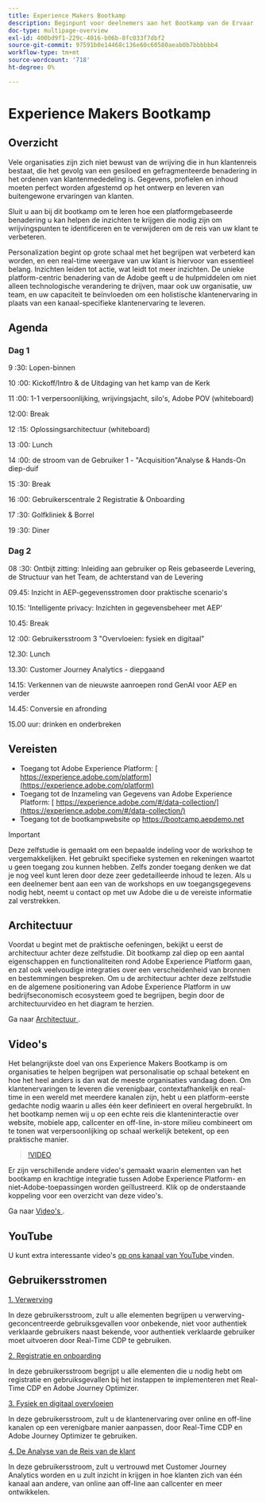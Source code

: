 ```yaml
---
title: Experience Makers Bootkamp
description: Beginpunt voor deelnemers aan het Bootkamp van de Ervaar
doc-type: multipage-overview
exl-id: 400bd9f1-229c-4016-b06b-8fc033f7dbf2
source-git-commit: 97591b0e14468c136e60c60580aeab0b7bbbbbb4
workflow-type: tm+mt
source-wordcount: '718'
ht-degree: 0%

---
```


# Experience Makers Bootkamp

## Overzicht

Vele organisaties zijn zich niet bewust van de wrijving die in hun klantenreis bestaat, die het gevolg van een gesiloed en gefragmenteerde benadering in het ordenen van klantenmededeling is. Gegevens, profielen en inhoud moeten perfect worden afgestemd op het ontwerp en leveren van buitengewone ervaringen van klanten.

Sluit u aan bij dit bootkamp om te leren hoe een platformgebaseerde benadering u kan helpen de inzichten te krijgen die nodig zijn om wrijvingspunten te identificeren en te verwijderen om de reis van uw klant te verbeteren.

Personalization begint op grote schaal met het begrijpen wat verbeterd kan worden, en een real-time weergave van uw klant is hiervoor van essentieel belang. Inzichten leiden tot actie, wat leidt tot meer inzichten. De unieke platform-centric benadering van de Adobe geeft u de hulpmiddelen om niet alleen technologische verandering te drijven, maar ook uw organisatie, uw team, en uw capaciteit te beïnvloeden om een holistische klantenervaring in plaats van een kanaal-specifieke klantenervaring te leveren.

## Agenda

### Dag 1

9 :30: Lopen-binnen

10 :00: Kickoff/Intro &amp; de Uitdaging van het kamp van de Kerk

11 :00: 1-1 verpersoonlijking, wrijvingsjacht, silo&#39;s, Adobe POV (whiteboard)

12:00: Break

12 :15: Oplossingsarchitectuur (whiteboard)

13 :00: Lunch

14 :00: de stroom van de Gebruiker 1 - &quot;Acquisition&quot;Analyse &amp; Hands-On diep-duif

15 :30: Break

16 :00: Gebruikerscentrale 2 Registratie &amp; Onboarding

17 :30: Golfkliniek &amp; Borrel

19 :30: Diner

### Dag 2

08 :30: Ontbijt zitting: Inleiding aan gebruiker op Reis gebaseerde Levering, de Structuur van het Team, de achterstand van de Levering

09.45: Inzicht in AEP-gegevensstromen door praktische scenario&#39;s

10.15: &#39;Intelligente privacy: Inzichten in gegevensbeheer met AEP&#39;

10.45: Break

12 :00: Gebruikersstroom 3 &quot;Overvloeien: fysiek en digitaal&quot;

12.30: Lunch

13.30: Customer Journey Analytics - diepgaand

14.15: Verkennen van de nieuwste aanroepen rond GenAI voor AEP en verder

14.45: Conversie en afronding

15.00 uur: drinken en onderbreken


## Vereisten

- Toegang tot Adobe Experience Platform: [ https://experience.adobe.com/platform](https://experience.adobe.com/platform)
- Toegang tot de Inzameling van Gegevens van Adobe Experience Platform: [ https://experience.adobe.com/#/data-collection/](https://experience.adobe.com/#/data-collection/)
- Toegang tot de bootkampwebsite op [ https://bootcamp.aepdemo.net ](https://bootcamp.aepdemo.net)

>[!IMPORTANT]
>
>Deze zelfstudie is gemaakt om een bepaalde indeling voor de workshop te vergemakkelijken. Het gebruikt specifieke systemen en rekeningen waartot u geen toegang zou kunnen hebben. Zelfs zonder toegang denken we dat je nog veel kunt leren door deze zeer gedetailleerde inhoud te lezen. Als u een deelnemer bent aan een van de workshops en uw toegangsgegevens nodig hebt, neemt u contact op met uw Adobe die u de vereiste informatie zal verstrekken.

## Architectuur

Voordat u begint met de praktische oefeningen, bekijkt u eerst de architectuur achter deze zelfstudie. Dit bootkamp zal diep op een aantal eigenschappen en functionaliteiten rond Adobe Experience Platform gaan, en zal ook veelvoudige integraties over een verscheidenheid van bronnen en bestemmingen bespreken. Om u de architectuur achter deze zelfstudie en de algemene positionering van Adobe Experience Platform in uw bedrijfseconomisch ecosysteem goed te begrijpen, begin door de architectuurvideo en het diagram te herzien.

Ga naar [ Architectuur ](https://experienceleague.adobe.com/docs/platform-learn/comprehensive-technical-tutorial-v22/architecture.html?lang=en).

## Video&#39;s

Het belangrijkste doel van ons Experience Makers Bootkamp is om organisaties te helpen begrijpen wat personalisatie op schaal betekent en hoe het heel anders is dan wat de meeste organisaties vandaag doen. Om klantenervaringen te leveren die verenigbaar, contextafhankelijk en real-time in een wereld met meerdere kanalen zijn, hebt u een platform-eerste gedachte nodig waarin u alles één keer definieert en overal hergebruikt. In het bootkamp nemen wij u op een echte reis die klanteninteractie over website, mobiele app, callcenter en off-line, in-store milieu combineert om te tonen wat verpersoonlijking op schaal werkelijk betekent, op een praktische manier.

>[!VIDEO](https://video.tv.adobe.com/v/345446?quality=12&enable=on)

Er zijn verschillende andere video&#39;s gemaakt waarin elementen van het bootkamp en krachtige integratie tussen Adobe Experience Platform- en niet-Adobe-toepassingen worden geïllustreerd. Klik op de onderstaande koppeling voor een overzicht van deze video&#39;s.

Ga naar [ Video&#39;s ](https://experienceleague.adobe.com/docs/platform-learn/comprehensive-technical-tutorial-v22/videos.html?lang=en).

## YouTube

U kunt extra interessante video&#39;s [ op ons kanaal van YouTube ](https://www.youtube.com/channel/UCUKG2dkZ9pYuZUPebQ21jUw) vinden.

## Gebruikersstromen

[1. Verwerving ](./uc/uc1/uc1.md)

In deze gebruikersstroom, zult u alle elementen begrijpen u verwerving-geconcentreerde gebruiksgevallen voor onbekende, niet voor authentiek verklaarde gebruikers naast bekende, voor authentiek verklaarde gebruiker moet uitvoeren door Real-Time CDP te gebruiken.

[ 2. Registratie en onboarding ](./uc/uc2/uc2.md)

In deze gebruikersstroom begrijpt u alle elementen die u nodig hebt om registratie en gebruiksgevallen bij het instappen te implementeren met Real-Time CDP en Adobe Journey Optimizer.

[ 3. Fysiek en digitaal overvloeien ](./uc/uc3/uc3.md)

In deze gebruikersstroom, zult u de klantenervaring over online en off-line kanalen op een verenigbare manier aanpassen, door Real-Time CDP en Adobe Journey Optimizer te gebruiken.

[ 4. De Analyse van de Reis van de klant ](./uc/uc4/uc4.md)

In deze gebruikersstroom, zult u vertrouwd met Customer Journey Analytics worden en u zult inzicht in krijgen in hoe klanten zich van één kanaal aan andere, van online aan off-line aan callcenter en meer ontwikkelen.

